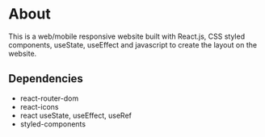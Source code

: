 # About

This is a web/mobile responsive website built with React.js, CSS styled components, useState, useEffect and javascript to create the layout on the website.

## Dependencies
- react-router-dom
- react-icons
- react useState, useEffect, useRef
- styled-components




